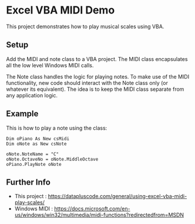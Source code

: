 
# Excel VBA MIDI Demo

This project demonstrates how to play musical scales using VBA.

## Setup

Add the MIDI and note class to a VBA project. The MIDI class encapsulates all the low level Windows MIDI calls.

The Note class handles the logic for playing notes. To make use of the MIDI functionality, new code should interact with the Note class only (or whatever its
equivalent). The idea is to keep the MIDI class separate from any application logic.


## Example

This is how to play a note using the class:

    Dim oPiano As New csMidi
    Dim oNote as New csNote
    
    oNote.NoteName = "C"
    oNote.OctaveNo = oNote.MiddleOctave
    oPiano.PlayNote oNote


## Further Info

- This project : https://datapluscode.com/general/using-excel-vba-midi-play-scales/
- Windows MIDI : https://docs.microsoft.com/en-us/windows/win32/multimedia/midi-functions?redirectedfrom=MSDN
